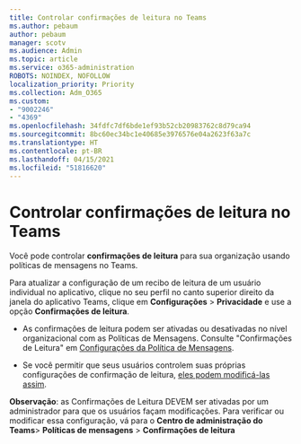 ```yaml
---
title: Controlar confirmações de leitura no Teams
ms.author: pebaum
author: pebaum
manager: scotv
ms.audience: Admin
ms.topic: article
ms.service: o365-administration
ROBOTS: NOINDEX, NOFOLLOW
localization_priority: Priority
ms.collection: Adm_O365
ms.custom:
- "9002246"
- "4369"
ms.openlocfilehash: 34fdfc7df6bde1ef93b52cb20983762c8d79ca94
ms.sourcegitcommit: 8bc60ec34bc1e40685e3976576e04a2623f63a7c
ms.translationtype: HT
ms.contentlocale: pt-BR
ms.lasthandoff: 04/15/2021
ms.locfileid: "51816620"
---
```

# <a name="controlling-read-receipts-in-teams"></a>Controlar confirmações de leitura no Teams

Você pode controlar **confirmações de leitura** para sua organização usando políticas de mensagens no Teams.

Para atualizar a configuração de um recibo de leitura de um usuário individual no aplicativo, clique no seu perfil no canto superior direito da janela do aplicativo Teams, clique em **Configurações** > **Privacidade** e use a opção **Confirmações de leitura**.

- As confirmações de leitura podem ser ativadas ou desativadas no nível organizacional com as Políticas de Mensagens. Consulte "Confirmações de Leitura" em [Configurações da Política de Mensagens](https://docs.microsoft.com/microsoftteams/messaging-policies-in-teams#messaging-policy-settings).

- Se você permitir que seus usuários controlem suas próprias configurações de confirmação de leitura, [eles podem modificá-las assim](https://docs.microsoft.com/microsoftteams/messaging-policies-in-teams#messaging-policy-settings). 

**Observação**: as Confirmações de Leitura DEVEM ser ativadas por um administrador para que os usuários façam modificações. Para verificar ou modificar essa configuração, vá para o **Centro de administração do Teams**> **Políticas de mensagens** > **Confirmações de leitura**
